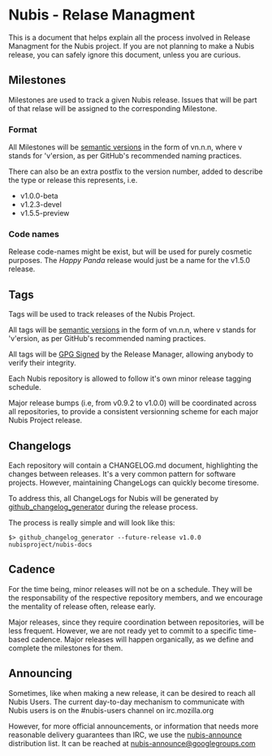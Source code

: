 # Nubis - Relase Managment

This is a document that helps explain all the process involved in Release Managment for the Nubis project. If you are not planning to make a Nubis release, you can safely ignore this document, unless you are curious.

## Milestones

Milestones are used to track a given Nubis release. Issues that will be part of that relase will be assigned to the corresponding Milestone.

### Format

All Milestones will be [semantic versions](http://semver.org/) in the form of vn.n.n, where v stands for 'v'ersion, as per GitHub's recommended naming practices.

There can also be an extra postfix to the version number, added to describe the type or release this represents, i.e.

 * v1.0.0-beta
 * v1.2.3-devel
 * v1.5.5-preview

 ### Code names

 Release code-names might be exist, but will be used for purely cosmetic purposes. The *Happy Panda* release would just be a name for the v1.5.0 release.

## Tags

Tags will be used to track releases of the Nubis Project.

All tags will be [semantic versions](http://semver.org/) in the form of vn.n.n, where v stands for 'v'ersion, as per GitHub's recommended naming practices.

All tags will be [GPG Signed](https://git-scm.com/book/tr/v2/Git-Tools-Signing-Your-Work) by the Release Manager, allowing anybody to verify their integrity.

Each Nubis repository is allowed to follow it's own minor release tagging schedule.

Major release bumps (i.e, from v0.9.2 to v1.0.0) will be coordinated across all repositories, to provide a consistent versionning scheme for each major Nubis Project release.

## Changelogs

Each repository will contain a CHANGELOG.md document, highlighting the changes between releases. It's a very common pattern
for software projects. However, maintaining ChangeLogs can quickly become tiresome.

To address this, all ChangeLogs for Nubis will be generated by [github_changelog_generator](https://github.com/skywinder/github-changelog-generator) during the release process.

The process is really simple and will look like this:

    $> github_changelog_generator --future-release v1.0.0 nubisproject/nubis-docs

## Cadence

For the time being, minor releases will not be on a schedule. They will be the responsability of the respective
repository members, and we encourage the mentality of release often, release early.

Major releases, since they require coordination between repositories, will be less frequent. However, we are not
ready yet to commit to a specific time-based cadence. Major releases will happen organically, as we define and complete
the milestones for them.

## Announcing

Sometimes, like when making a new release, it can be desired to reach all Nubis Users. The current day-to-day mechanism to communicate with Nubis users is on the #nubis-users channel on irc.mozilla.org

However, for more official announcements, or information that needs more reasonable delivery guarantees than IRC, we use the [nubis-announce](https://groups.google.com/d/forum/nubis-announce) distribution list. It can be reached at [nubis-announce@googlegroups.com](nubis-announce@googlegroups.com)
